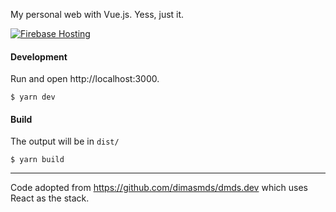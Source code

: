My personal web with Vue.js. Yess, just it. 

[![Firebase Hosting](https://github.com/9d4/me/actions/workflows/firebase-hosting-merge.yml/badge.svg)](https://github.com/9d4/me/actions/workflows/firebase-hosting-merge.yml)

#### Development
Run and open http://localhost:3000.
```shell
$ yarn dev
```

#### Build
The output will be in `dist/`
```shell
$ yarn build
```

---
Code adopted from https://github.com/dimasmds/dmds.dev which uses React as the stack. 

